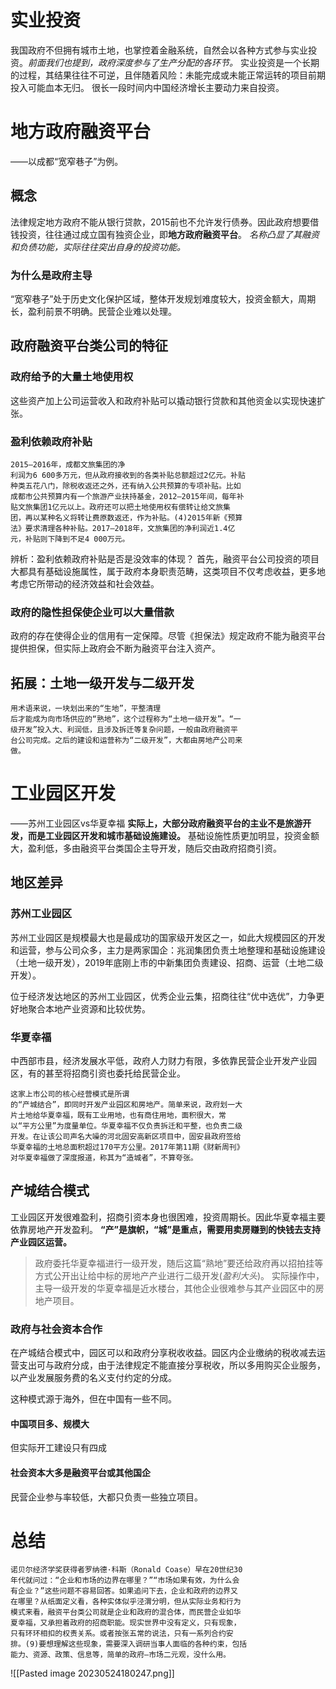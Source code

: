 # 实业投资
我国政府不但拥有城市土地，也掌控着金融系统，自然会以各种方式参与实业投资。*前面我们也提到，政府深度参与了生产分配的各环节。*
实业投资是一个长期的过程，其结果往往不可逆，且伴随着风险：未能完成或未能正常运转的项目前期投入可能血本无归。
很长一段时间内中国经济增长主要动力来自投资。
# 地方政府融资平台
——以成都“宽窄巷子”为例。
## 概念
法律规定地方政府不能从银行贷款，2015前也不允许发行债券。因此政府想要借钱投资，往往通过成立国有独资企业，即**地方政府融资平台**。
*名称凸显了其融资和负债功能，实际往往突出自身的投资功能。*
### 为什么是政府主导
“宽窄巷子”处于历史文化保护区域，整体开发规划难度较大，投资金额大，周期长，盈利前景不明确。民营企业难以处理。
## 政府融资平台类公司的特征
### 政府给予的大量土地使用权
这些资产加上公司运营收入和政府补贴可以撬动银行贷款和其他资金以实现快速扩张。
### 盈利依赖政府补贴
```
2015—2016年，成都文旅集团的净
利润为6 600多万元，但从政府接收到的各类补贴总额超过2亿元。补贴
种类五花八门，除税收返还之外，还有纳入公共预算的专项补贴。比如
成都市公共预算内有一个旅游产业扶持基金，2012—2015年间，每年补
贴文旅集团1亿元以上。政府还可以把土地使用权有偿转让给文旅集
团，再以某种名义将转让费原数返还，作为补贴。(4)2015年新《预算
法》要求清理各种补贴。2017—2018年，文旅集团的净利润近1.4亿
元，补贴则下降到不足4 000万元。
```
辨析：盈利依赖政府补贴是否是没效率的体现？
首先，融资平台公司投资的项目大都具有基础设施属性，属于政府本身职责范畴，这类项目不仅考虑收益，更多地考虑它所带动的经济效益和社会效益。
### 政府的隐性担保使企业可以大量借款
政府的存在使得企业的信用有一定保障。尽管《担保法》规定政府不能为融资平台提供担保，但实际上政府会不断为融资平台注入资产。
## 拓展：土地一级开发与二级开发
```
用术语来说，一块划出来的“生地”，平整清理
后才能成为向市场供应的“熟地”，这个过程称为“土地一级开发”。“一
级开发”投入大、利润低，且涉及拆迁等复杂问题，一般由政府融资平
台公司完成。之后的建设和运营称为“二级开发”，大都由房地产公司来
做。
```
# 工业园区开发
——苏州工业园区vs华夏幸福
**实际上，大部分政府融资平台的主业不是旅游开发，而是工业园区开发和城市基础设施建设。**
基础设施性质更加明显，投资金额大，盈利低，多由融资平台类国企主导开发，随后交由政府招商引资。
## 地区差异
### 苏州工业园区
苏州工业园区是规模最大也是最成功的国家级开发区之一，如此大规模园区的开发和运营，参与公司众多，主力是两家国企：兆润集团负责土地整理和基础设施建设（土地一级开发），2019年底刚上市的中新集团负责建设、招商、运营（土地二级开发）。

位于经济发达地区的苏州工业园区，优秀企业云集，招商往往“优中选优”，力争更好地聚合本地产业资源和比较优势。
### 华夏幸福
中西部市县，经济发展水平低，政府人力财力有限，多依靠民营企业开发产业园区，有的甚至将招商引资也委托给民营企业。
```
这家上市公司的核心经营模式是所谓
的“产城结合”，即同时开发产业园区和房地产。简单来说，政府划一大
片土地给华夏幸福，既有工业用地，也有商住用地，面积很大，常
以“平方公里”为度量单位。华夏幸福不仅负责拆迁和平整，也负责二级
开发。在让该公司声名大噪的河北固安高新区项目中，固安县政府签给
华夏幸福的土地总面积超过170平方公里。2017年第11期《财新周刊》
对华夏幸福做了深度报道，称其为“造城者”，不算夸张。
```
## 产城结合模式
工业园区开发很难盈利，招商引资本身也很困难，投资周期长。因此华夏幸福主要依靠房地产开发盈利。
**“产”是旗帜，“城”是重点，需要用卖房赚到的快钱去支持产业园区运营。**
>政府委托华夏幸福进行一级开发，随后这篇“熟地”要还给政府再以招拍挂等方式公开出让给中标的房地产产业进行二级开发(*盈利大头*)。
>实际操作中，主导一级开发的华夏幸福是近水楼台，其他企业很难参与其产业园区中的房地产项目。

### 政府与社会资本合作
在产城结合模式中，园区可以和政府分享税收收益。园区内企业缴纳的税收减去运营支出可与政府分成，由于法律规定不能直接分享税收，所以多用购买企业服务，以产业发展服务费的名义支付约定的分成。

这种模式源于海外，但在中国有一些不同。
#### 中国项目多、规模大
但实际开工建设只有四成
#### 社会资本大多是融资平台或其他国企
民营企业参与率较低，大都只负责一些独立项目。

# 总结
```
诺贝尔经济学奖获得者罗纳德·科斯（Ronald Coase）早在20世纪30
年代就问过：“企业和市场的边界在哪里？”“市场如果有效，为什么会
有企业？”这些问题不容易回答。如果追问下去，企业和政府的边界又
在哪里？从纸面定义看，各种实体似乎泾渭分明，但从实际业务和行为
模式来看，融资平台类公司就是企业和政府的混合体，而民营企业如华
夏幸福，又承担着政府的招商职能。现实世界中没有定义，只有现象，
只有环环相扣的权责关系。或者按张五常的说法，只有一系列合约安
排。(9)要想理解这些现象，需要深入调研当事人面临的各种约束，包括
能力、资源、政策、信息等，简单的政府—市场二元观，没什么用。
```
![[Pasted image 20230524180247.png]]